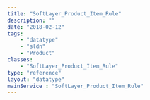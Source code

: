 ```yaml
---
title: "SoftLayer_Product_Item_Rule"
description: ""
date: "2018-02-12"
tags:
    - "datatype"
    - "sldn"
    - "Product"
classes:
    - "SoftLayer_Product_Item_Rule"
type: "reference"
layout: "datatype"
mainService : "SoftLayer_Product_Item_Rule"
---
```

